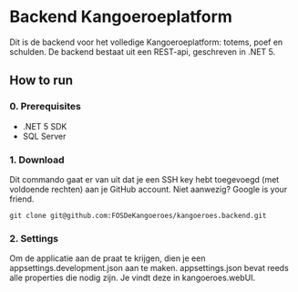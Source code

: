 # Backend Kangoeroeplatform

Dit is de backend voor het volledige Kangoeroeplatform: totems, poef en schulden.
De backend bestaat uit een REST-api, geschreven in .NET 5.

## How to run

### 0. Prerequisites

- .NET 5 SDK
- SQL Server

### 1. Download

Dit commando gaat er van uit dat je een SSH key hebt toegevoegd (met voldoende rechten) aan je GitHub account. Niet aanwezig? Google is your friend.

``` git
git clone git@github.com:FOSDeKangoeroes/kangoeroes.backend.git
```

### 2. Settings

Om de applicatie aan de praat te krijgen, dien je een appsettings.development.json aan te maken. appsettings.json bevat reeds alle properties die nodig zijn. Je vindt deze in kangoeroes.webUI.

